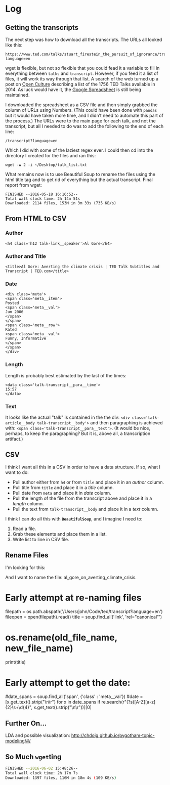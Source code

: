 # Log

## Getting the transcripts

The next step was how to download all the transcripts. The URLs all looked like this:

    https://www.ted.com/talks/stuart_firestein_the_pursuit_of_ignorance/transcript?language=en

wget is flexible, but not so flexible that you could fead it a variable to fill in everything between `talks` and `transcript`. However, if you feed it a list of files, it will work its way through that list. A search of the web turned up a post on [Open Culture][] describing a list of the 1756 TED Talks available in 2014. As luck would have it, the [Google Spreadsheet][] is still being maintained.

I downloaded the spreadsheet as a CSV file and then simply grabbed the column of URLs using Numbers. (This could have been done with `pandas` but it would have taken more time, and I didn’t need to automate this part of the process.) The URLs were to the main page for each talk, and not the transcript, but all I needed to do was to add the following to the end of each line:

    /transcript?language=en

Which I did with some of the laziest regex ever. I could then cd into the directory I created for the files and ran this:

    wget -w 2 -i ~/Desktop/talk_list.txt

What remains now is to use Beautiful Soup to rename the files using the html title tag and to get rid of everything but the actual transcript. Final report from wget:

    FINISHED --2016-05-18 16:16:52--
    Total wall clock time: 2h 14m 51s
    Downloaded: 2114 files, 153M in 3m 33s (735 KB/s)


## From HTML to CSV

### Author
```
<h4 class='h12 talk-link__speaker'>Al Gore</h4>
```

### Author and Title
```
<title>Al Gore: Averting the climate crisis | TED Talk Subtitles and Transcript | TED.com</title>
```

### Date
```
<div class='meta'>
<span class='meta__item'>
Posted
<span class='meta__val'>
Jun 2006
</span>
</span>
<span class='meta__row'>
Rated
<span class='meta__val'>
Funny, Informative
</span>
</span>
</div>
```

### Length

Length is probably best estimated by the last of the times:
```
<data class='talk-transcript__para__time'>
15:57
</data>
```

### Text

It looks like the actual "talk" is contained in the the div: `<div class='talk-article__body talk-transcript__body'>` and then paragraphing is achieved with: `<span class='talk-transcript__para__text'>`. (It would be nice, perhaps, to keep the paragraphing? But it is, above all, a transcription artifact.)


## CSV

I think I want all this in a CSV in order to have a data structure. If so, what I want to do: 

* Pull author either from `h4` or from `title` and place it in an *author* column.
* Pull title from `title` and place it in a *title* column.
* Pull date from `meta` and place it in *date* column.
* Pull the length of the file from the transcript above and place it in a *length* column.
* Pull the text from `talk-transcript__body` and place it in a *text* column.

I think I can do all this with **`BeautifulSoup`**, and I imagine I need to:

1. Read a file.
2. Grab these elements and place them in a list.
3. Write list to line in CSV file.


## Rename Files

I'm looking for this:

   <link href="http://www.ted.com/talks/al_gore_on_averting_climate_crisis/transcript" rel="canonical" />

And I want to name the file: al_gore_on_averting_climate_crisis.

   # Early attempt at re-naming files
   filepath = os.path.abspath('/Users/john/Code/ted/transcript?language=en')
   fileopen = open(filepath).read()
   title = soup.find_all('link', 'rel="canonical"')

   # os.rename(old_file_name, new_file_name)
   print(title)

   # Early attempt to get the date:
   #date_spans = soup.find_all('span', {'class' : 'meta__val'})
   #date = [x.get_text().strip("\n\r") for x in date_spans if re.search(r"(?s)[A-Z][a-z]{2}\s+\d{4}", x.get_text().strip("\n\r"))][0]

[Open Culture]: http://www.openculture.com/2014/06/1756-ted-talks-listed-in-a-neat-spreadsheet.html
[Google Spreadsheet]: https://spreadsheets.google.com/ccc?hl=en&key=pjGlYH-8AK8ffDa6o2bYlXg&hl=en#gid=0


## Further On...

LDA and possible visualization: http://chdoig.github.io/pygotham-topic-modeling/#/


## So Much `wget`ting

```bash
FINISHED --2016-06-02 15:48:26--
Total wall clock time: 2h 17m 7s
Downloaded: 1397 files, 116M in 18m 4s (109 KB/s)
```
